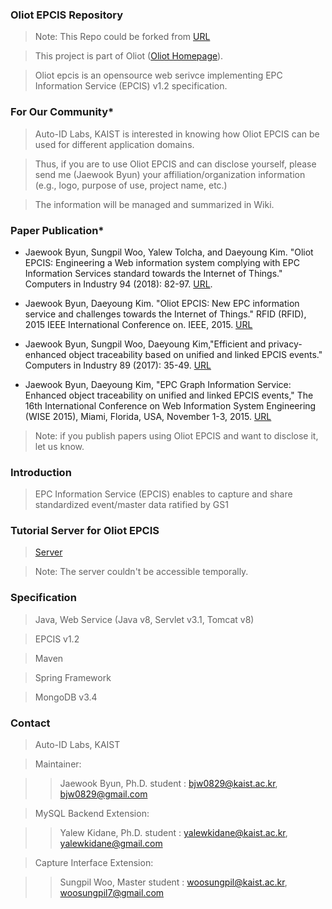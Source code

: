 ### Oliot EPCIS Repository ###
> Note: This Repo could be forked from [URL](https://github.com/JaewookByun/epcis)

> This project is part of Oliot ([Oliot Homepage](http://oliot.org)).

> Oliot epcis is an opensource web serivce implementing EPC Information Service (EPCIS) v1.2 specification.

### For Our Community* ###
> Auto-ID Labs, KAIST is interested in knowing how Oliot EPCIS can be used for different application domains. 

> Thus, if you are to use Oliot EPCIS and can disclose yourself, please send me (Jaewook Byun) your affiliation/organization information (e.g., logo, purpose of use, project name, etc.)

> The information will be managed and summarized in Wiki.

### Paper Publication* ###
- Jaewook Byun, Sungpil Woo, Yalew Tolcha, and Daeyoung Kim. "Oliot EPCIS: Engineering a Web information system complying with EPC Information Services standard towards the Internet of Things." Computers in Industry 94 (2018): 82-97. [URL](https://www.sciencedirect.com/science/article/pii/S016636151730458X).

- Jaewook Byun, Daeyoung Kim. "Oliot EPCIS: New EPC information service and challenges towards the Internet of Things." RFID (RFID), 2015 IEEE International Conference on. IEEE, 2015. [URL](http://ieeexplore.ieee.org/xpls/abs_all.jsp?arnumber=7113075&tag=1)

- Jaewook Byun, Sungpil Woo, Daeyoung Kim,"Efficient and privacy-enhanced object traceability based on unified and linked EPCIS events." Computers in Industry 89 (2017): 35-49. [URL](http://www.sciencedirect.com/science/article/pii/S016636151630135X)

- Jaewook Byun, Daeyoung Kim, "EPC Graph Information Service: Enhanced object traceability on unified and linked EPCIS events," The 16th International Conference on Web Information System Engineering (WISE 2015), Miami, Florida, USA, November 1-3, 2015. [URL](http://link.springer.com/chapter/10.1007/978-3-319-26190-4_16)

> Note: if you publish papers using Oliot EPCIS and want to disclose it, let us know.

### Introduction ###
> EPC Information Service (EPCIS) enables to capture and share standardized event/master data ratified by GS1 

### Tutorial Server for Oliot EPCIS ###
> [Server](http://14.63.168.75:8080/epcis/)

> Note: The server couldn't be accessible temporally.

### Specification ###
> Java, Web Service (Java v8, Servlet v3.1, Tomcat v8)

> EPCIS v1.2

> Maven

> Spring Framework

> MongoDB v3.4

### Contact ###
> Auto-ID Labs, KAIST

> Maintainer:

>> Jaewook Byun, Ph.D. student : bjw0829@kaist.ac.kr, bjw0829@gmail.com

> MySQL Backend Extension:

>> Yalew Kidane, Ph.D. student : yalewkidane@kaist.ac.kr, yalewkidane@gmail.com

> Capture Interface Extension:

>> Sungpil Woo, Master student : woosungpil@kaist.ac.kr, woosungpil7@gmail.com

